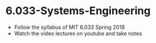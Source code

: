 # 6.033-Systems-Engineering
 * Follow the syllabus of MIT 6.033 Spring 2018
 * Watch the video lectures on youtube and take notes
